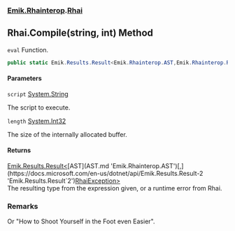 ### [Emik.Rhainterop](Emik.Rhainterop.md 'Emik.Rhainterop').[Rhai](Rhai.md 'Emik.Rhainterop.Rhai')

## Rhai.Compile(string, int) Method

`eval` Function.

```csharp
public static Emik.Results.Result<Emik.Rhainterop.AST,Emik.Rhainterop.RhaiException> Compile(string? script, int length=1024);
```
#### Parameters

<a name='Emik.Rhainterop.Rhai.Compile(string,int).script'></a>

`script` [System.String](https://docs.microsoft.com/en-us/dotnet/api/System.String 'System.String')

The script to execute.

<a name='Emik.Rhainterop.Rhai.Compile(string,int).length'></a>

`length` [System.Int32](https://docs.microsoft.com/en-us/dotnet/api/System.Int32 'System.Int32')

The size of the internally allocated buffer.

#### Returns
[Emik.Results.Result&lt;](https://docs.microsoft.com/en-us/dotnet/api/Emik.Results.Result-2 'Emik.Results.Result`2')[AST](AST.md 'Emik.Rhainterop.AST')[,](https://docs.microsoft.com/en-us/dotnet/api/Emik.Results.Result-2 'Emik.Results.Result`2')[RhaiException](RhaiException.md 'Emik.Rhainterop.RhaiException')[&gt;](https://docs.microsoft.com/en-us/dotnet/api/Emik.Results.Result-2 'Emik.Results.Result`2')  
The resulting type from the expression given, or a runtime error from Rhai.

### Remarks
  
Or "How to Shoot Yourself in the Foot even Easier".
